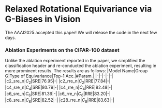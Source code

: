 # Relaxed Rotational Equivariance via G-Biases in Vision
The AAAI2025 accepted this paper! We will release the code in the next few days.
### Ablation Experiments on the CIFAR-100 dataset
Unlike the ablation experiment reported in the paper, we simplified the classification header and re-conducted the ablation experiment, resulting in more prominent results. The results are as follows:
|Model Name|Group G|Type of Equivariance|Top-1 Acc.|#Param.|
|-|-|-|-|-|
|c2_sre_n|$C_2$|SRE|76.95|-|
|c2_rre_n|$C_2$|RRE|77.84|-|
|c4_sre_n|$C_4$|SRE|80.79|-|
|c4_rre_n|$C_4$|RRE|82.48|-|
|c6_sre_n|$C_6$|SRE|81.36|-|
|c6_rre_n|$C_6$|RRE|83.20|-|
|c8_sre_n|$C_8$|SRE|82.52|-|
|c28_rre_n|$C_8$|RRE|83.63|-|
